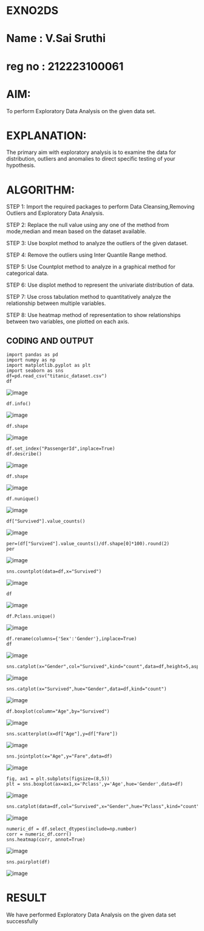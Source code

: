 # EXNO2DS
# Name : V.Sai Sruthi
# reg no : 212223100061
# AIM:
To perform Exploratory Data Analysis on the given data set.
      
# EXPLANATION:
  The primary aim with exploratory analysis is to examine the data for distribution, outliers and anomalies to direct specific testing of your hypothesis.
  
# ALGORITHM:
STEP 1: Import the required packages to perform Data Cleansing,Removing Outliers and Exploratory Data Analysis.

STEP 2: Replace the null value using any one of the method from mode,median and mean based on the dataset available.

STEP 3: Use boxplot method to analyze the outliers of the given dataset.

STEP 4: Remove the outliers using Inter Quantile Range method.

STEP 5: Use Countplot method to analyze in a graphical method for categorical data.

STEP 6: Use displot method to represent the univariate distribution of data.

STEP 7: Use cross tabulation method to quantitatively analyze the relationship between multiple variables.

STEP 8: Use heatmap method of representation to show relationships between two variables, one plotted on each axis.

## CODING AND OUTPUT
```
import pandas as pd
import numpy as np
import matplotlib.pyplot as plt
import seaborn as sns  
df=pd.read_csv("titanic_dataset.csv")
df
```
![image](https://github.com/user-attachments/assets/bccb13cf-236c-4254-9b01-7e998d48131a)

```
df.info()
```
![image](https://github.com/user-attachments/assets/01be2b87-0eaf-4de3-aee9-350295cbb563)
```
df.shape
```
![image](https://github.com/user-attachments/assets/7812ed8f-2982-4795-9540-e96fe05cc774)
```
df.set_index("PassengerId",inplace=True)
df.describe()
```
![image](https://github.com/user-attachments/assets/32c722a6-537d-428f-9a3c-6b285b52108e)
```
df.shape
```
![image](https://github.com/user-attachments/assets/1c043292-017d-4f30-bdfc-b1dca98e59cf)
```
df.nunique()
```
![image](https://github.com/user-attachments/assets/deb61ffc-2ef5-40ac-a05b-f845c827af28)
```
df["Survived"].value_counts()
```
![image](https://github.com/user-attachments/assets/e6c33c92-2a2f-4e29-9bb5-de8b50b8efb9)
```
per=(df["Survived"].value_counts()/df.shape[0]*100).round(2)
per
```
![image](https://github.com/user-attachments/assets/38f7431b-c46b-4ba7-8a5f-5f30238689cb)
```
sns.countplot(data=df,x="Survived")
```
![image](https://github.com/user-attachments/assets/9470aa13-85b7-4b82-806b-c7badb72ecda)
```
df
```
![image](https://github.com/user-attachments/assets/c63ab8d0-6c24-400b-b336-6fcb87547e6c)
```
df.Pclass.unique()
```
![image](https://github.com/user-attachments/assets/8aff3464-eead-4adb-ab7f-e90e9262687d)
```
df.rename(columns={'Sex':'Gender'},inplace=True)
df
```
![image](https://github.com/user-attachments/assets/8a8a48df-9019-4ed9-84b8-2665490b9424)
```
sns.catplot(x="Gender",col="Survived",kind="count",data=df,height=5,aspect=.7)
```
![image](https://github.com/user-attachments/assets/f4befbbd-bf79-48e7-8f0c-5f4603c20d42)
```
sns.catplot(x="Survived",hue="Gender",data=df,kind="count")
```
![image](https://github.com/user-attachments/assets/21cef92f-b08d-4c47-991d-c06db277d68b)
```
df.boxplot(column="Age",by="Survived")
```
![image](https://github.com/user-attachments/assets/6419c764-8a90-49fc-9152-22243d9bbc2d)
```
sns.scatterplot(x=df["Age"],y=df["Fare"])
```
![image](https://github.com/user-attachments/assets/7ca9d69d-1081-4fcd-af17-fd6b93621c45)
```
sns.jointplot(x="Age",y="Fare",data=df)
```
![image](https://github.com/user-attachments/assets/4eac53f3-cd15-4b5e-bbb7-d39930167e59)
```
fig, ax1 = plt.subplots(figsize=(8,5))
plt = sns.boxplot(ax=ax1,x='Pclass',y='Age',hue='Gender',data=df)
```
![image](https://github.com/user-attachments/assets/b048bc30-1e87-415a-8a89-175b6e76a0c1)
```
sns.catplot(data=df,col="Survived",x="Gender",hue="Pclass",kind="count")
```
![image](https://github.com/user-attachments/assets/655bafcb-a55d-4ad1-a040-0736a1b7e975)
```
numeric_df = df.select_dtypes(include=np.number)
corr = numeric_df.corr()
sns.heatmap(corr, annot=True)
```
![image](https://github.com/user-attachments/assets/0b7f74a0-4feb-4a1e-b961-5afe4482dc53)
```
sns.pairplot(df)
```
![image](https://github.com/user-attachments/assets/0aae289a-a574-43c9-9927-e830123312e2)

# RESULT
We have performed Exploratory Data Analysis on the given data set successfully
